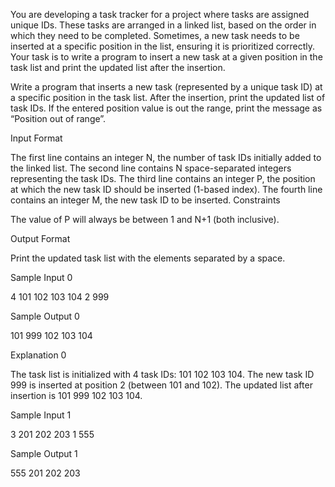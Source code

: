 You are developing a task tracker for a project where tasks are assigned unique IDs. These tasks are arranged in a linked list, based on the order in which they need to be completed. Sometimes, a new task needs to be inserted at a specific position in the list, ensuring it is prioritized correctly. Your task is to write a program to insert a new task at a given position in the task list and print the updated list after the insertion.

Write a program that inserts a new task (represented by a unique task ID) at a specific position in the task list. After the insertion, print the updated list of task IDs. If the entered position value is out the range, print the message as “Position out of range”.

Input Format

The first line contains an integer N, the number of task IDs initially added to the linked list.
The second line contains N space-separated integers representing the task IDs.
The third line contains an integer P, the position at which the new task ID should be inserted (1-based index).
The fourth line contains an integer M, the new task ID to be inserted.
Constraints

The value of P will always be between 1 and N+1 (both inclusive).

Output Format

Print the updated task list with the elements separated by a space.

Sample Input 0

4
101 102 103 104
2
999

Sample Output 0

101 999 102 103 104

Explanation 0

The task list is initialized with 4 task IDs: 101 102 103 104. The new task ID 999 is inserted at position 2 (between 101 and 102). The updated list after insertion is 101 999 102 103 104.

Sample Input 1

3
201 202 203
1
555

Sample Output 1

555 201 202 203
